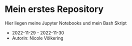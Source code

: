 # Mein erstes Repository
Hier liegen meine Jupyter Notebooks und mein Bash Skript

- 2022-11-29 - 2022-11-30
- Autorin: Nicole Völkering
